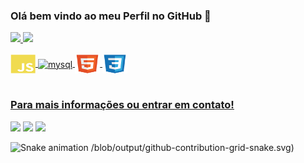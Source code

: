 ### Olá bem vindo ao meu Perfil no GitHub 👋

 <div>
   <a href="https://github.com/Anderson-AlvesLopes">
   <img height="180em" src="https://github-readme-stats.vercel.app/api?username=Anderson-Alves-Lopes&show_icons=true&theme=tokyonight&include_all_commits=true&count_private=true"/>
   <img height="180em" src="https://github-readme-stats.vercel.app/api/top-langs/?username=Anderson-Alves-Lopes&layout=compact&langs_count=6&theme=tokyonight"/>

</div>
<div style="display: inline_block"><br>
    
          
  
         
  <img align="center" alt="Js" height="30" width="40" src="https://raw.githubusercontent.com/devicons/devicon/master/icons/javascript/javascript-plain.svg">
  <img align="center" alt="mysql" height="30" width="40" src="https://cdn.jsdelivr.net/gh/devicons/devicon/icons/mysql/mysql-original.svg" /> 
  <img align="center" alt="HTML" height="30" width="40" src="https://raw.githubusercontent.com/devicons/devicon/master/icons/html5/html5-original.svg">
  <img align="center" alt="CSS" height="30" width="40" src="https://raw.githubusercontent.com/devicons/devicon/master/icons/css3/css3-original.svg">
 
</div>
 
 <br>
 
  ### Para mais informações ou entrar em contato!
 
<div> 
 
  <a href="https://www.instagram.com/anderson.lopes.14289/" target="_blank"><img src="https://img.shields.io/badge/-Instagram-%23E4405F?style=for-the-badge&logo=instagram&logoColor=white" target="_blank"></a>
  <a href = "mailto:neno-alveslopes@hotmail.com"><img src="https://img.shields.io/badge/-Gmail-%23333?style=for-the-badge&logo=gmail&logoColor=white" target="_blank"></a>
  <a href="linkedin.com/in/anderson-alves-lopes-04670722b" target="_blank"><img src="https://img.shields.io/badge/-LinkedIn-%230077B5?style=for-the-badge&logo=linkedin&logoColor=white" target="_blank"></a> 
 
   ![Snake animation](https://github.com/Anderson-Alves-Lopes/Anderson-Alves-Lopes/blob/output/github-contribution-grid-snake.svg)
/blob/output/github-contribution-grid-snake.svg)

</div>
</div>
<!--
**Anderson-Alves-Lopes/Anderson-Alves-Lopes** is a ✨ _special_ ✨ repository because its `README.md` (this file) appears on your GitHub profile.

Here are some ideas to get you started:

- 🔭 I’m currently working on ...
- 🌱 I’m currently learning ...
- 👯 I’m looking to collaborate on ...
- 🤔 I’m looking for help with ...
- 💬 Ask me about ...
- 📫 How to reach me: ...
- 😄 Pronouns: ...
- ⚡ Fun fact: ...
-->
